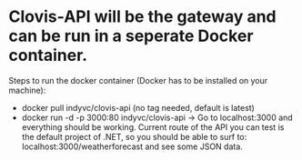 # Clovis-API will be the gateway and can be run in a seperate Docker container. 
Steps to run the docker container (Docker has to be installed on your machine):
- docker pull indyvc/clovis-api (no tag needed, default is latest)
- docker run -d -p 3000:80 indyvc/clovis-api
-> Go to localhost:3000 and everything should be working. Current route of the API you can test is the default project of .NET, so you should be able to surf to: localhost:3000/weatherforecast and see some JSON data. 
